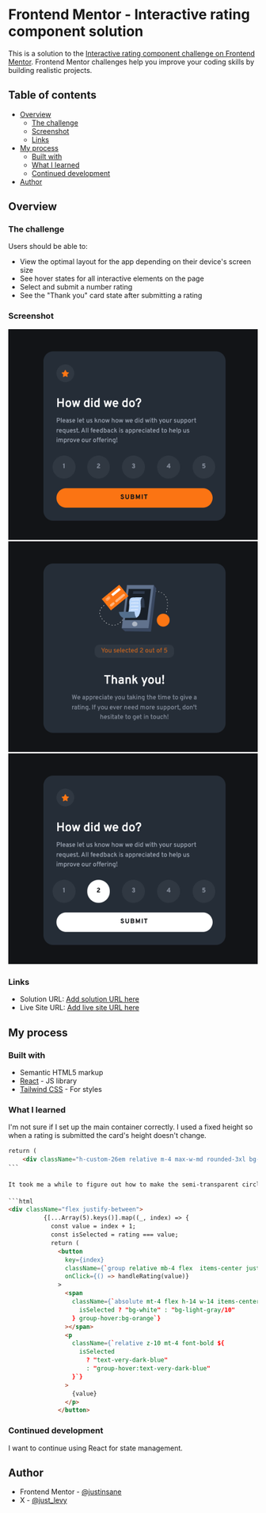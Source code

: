 # Frontend Mentor - Interactive rating component solution

This is a solution to the [Interactive rating component challenge on Frontend Mentor](https://www.frontendmentor.io/challenges/interactive-rating-component-koxpeBUmI). Frontend Mentor challenges help you improve your coding skills by building realistic projects.

## Table of contents

- [Overview](#overview)
  - [The challenge](#the-challenge)
  - [Screenshot](#screenshot)
  - [Links](#links)
- [My process](#my-process)
  - [Built with](#built-with)
  - [What I learned](#what-i-learned)
  - [Continued development](#continued-development)
- [Author](#author)

## Overview

### The challenge

Users should be able to:

- View the optimal layout for the app depending on their device's screen size
- See hover states for all interactive elements on the page
- Select and submit a number rating
- See the "Thank you" card state after submitting a rating

### Screenshot

![](./img/ss1.png)
![](./img/ss2.png)
![](./img/ss3.png)

### Links

- Solution URL: [Add solution URL here](https://your-solution-url.com)
- Live Site URL: [Add live site URL here](https://your-live-site-url.com)

## My process

### Built with

- Semantic HTML5 markup
- [React](https://reactjs.org/) - JS library
- [Tailwind CSS](https://tailwindcss.com/) - For styles

### What I learned

I'm not sure if I set up the main container correctly. I used a fixed height so when a rating is submitted the card's height doesn't change.

````html
return (
    <div className="h-custom-26em relative m-4 max-w-md rounded-3xl bg-dark-blue p-8 text-white">
```

It took me a while to figure out how to make the semi-transparent circle work. I used relative and absolute positioning to achieve this. Next time I will try to use a different approach to make it work.

```html
<div className="flex justify-between">
          {[...Array(5).keys()].map((_, index) => {
            const value = index + 1;
            const isSelected = rating === value;
            return (
              <button
                key={index}
                className={`group relative mb-4 flex  items-center justify-center text-light-gray/80 `}
                onClick={() => handleRating(value)}
              >
                <span
                  className={`absolute mt-4 flex h-14 w-14 items-center justify-center rounded-full ${
                    isSelected ? "bg-white" : "bg-light-gray/10"
                  } group-hover:bg-orange`}
                ></span>
                <p
                  className={`relative z-10 mt-4 font-bold ${
                    isSelected
                      ? "text-very-dark-blue"
                      : "group-hover:text-very-dark-blue"
                  }`}
                >
                  {value}
                </p>
              </button>
````

### Continued development

I want to continue using React for state management.

## Author

- Frontend Mentor - [@justinsane](https://www.frontendmentor.io/profile/justinsane)
- X - [@just_levy](https://www.x.com/just_levy)
